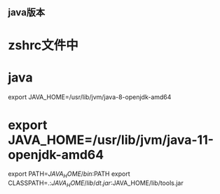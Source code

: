 ## java版本

# zshrc文件中

# java
export JAVA_HOME=/usr/lib/jvm/java-8-openjdk-amd64
# export JAVA_HOME=/usr/lib/jvm/java-11-openjdk-amd64
export PATH=$JAVA_HOME/bin:$PATH
export CLASSPATH=.:$JAVA_HOME/lib/dt.jar:$JAVA_HOME/lib/tools.jar
